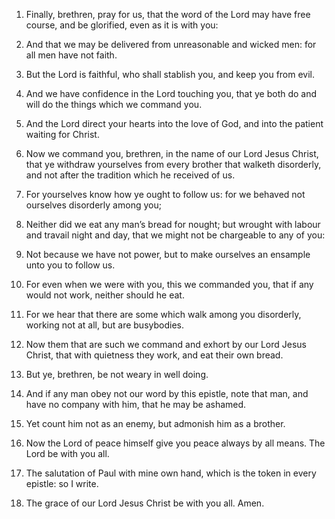 1. Finally, brethren, pray for us, that the word of the Lord may have
free course, and be glorified, even as it is with you:

2. And that we
may be delivered from unreasonable and wicked men: for all men have
not faith.

3. But the Lord is faithful, who shall stablish you, and keep you
from evil.

4. And we have confidence in the Lord touching you, that ye both do
and will do the things which we command you.

5. And the Lord direct your hearts into the love of God, and into the
patient waiting for Christ.

6. Now we command you, brethren, in the name of our Lord Jesus
Christ, that ye withdraw yourselves from every brother that walketh
disorderly, and not after the tradition which he received of us.

7. For yourselves know how ye ought to follow us: for we behaved not
ourselves disorderly among you;

8. Neither did we eat any man’s bread
for nought; but wrought with labour and travail night and day, that we
might not be chargeable to any of you:

9. Not because we have not
power, but to make ourselves an ensample unto you to follow us.

10. For even when we were with you, this we commanded you, that if
any would not work, neither should he eat.

11. For we hear that there are some which walk among you disorderly,
working not at all, but are busybodies.

12. Now them that are such we command and exhort by our Lord Jesus
Christ, that with quietness they work, and eat their own bread.

13. But ye, brethren, be not weary in well doing.

14. And if any man obey not our word by this epistle, note that man,
and have no company with him, that he may be ashamed.

15. Yet count him not as an enemy, but admonish him as a brother.

16. Now the Lord of peace himself give you peace always by all means.
The Lord be with you all.

17. The salutation of Paul with mine own hand, which is the token in
every epistle: so I write.

18. The grace of our Lord Jesus Christ be with you all. Amen.
